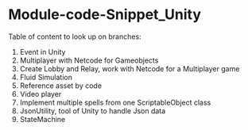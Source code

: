 # Module-code-Snippet_Unity

Table of content to look up on branches: <br>

1. Event in Unity <br>
2. Multiplayer with Netcode for Gameobjects <br>
3. Create Lobby and Relay, work with Netcode for a Multiplayer game <br>
4. Fluid Simulation <br>
5. Reference asset by code <br>
6. Video player <br>
7. Implement multiple spells from one ScriptableObject class <br>
8. JsonUtility, tool of Unity to handle Json data <br>
9. StateMachine <br>
